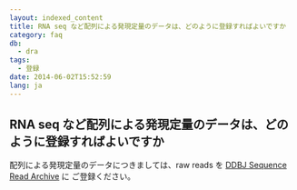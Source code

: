 ```yaml
---
layout: indexed_content
title: RNA seq など配列による発現定量のデータは、どのように登録すればよいですか
category: faq
db:
  - dra
tags: 
  - 登録
date: 2014-06-02T15:52:59
lang: ja
---
```


## RNA seq など配列による発現定量のデータは、どのように登録すればよいですか

<p>配列による発現定量のデータにつきましては、raw reads を <a href="/dra/index.html">DDBJ Sequence Read Archive</a> に ご登録ください。 <!-- 解析データは<a href="http://trace.ddbj.nig.ac.jp/dor/index.html">DDBJ Omics Archive</a> に ご登録ください。 -->  </p>